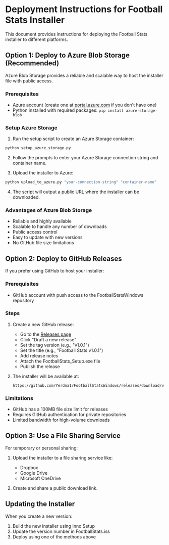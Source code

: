 # Deployment Instructions for Football Stats Installer

This document provides instructions for deploying the Football Stats installer to different platforms.

## Option 1: Deploy to Azure Blob Storage (Recommended)

Azure Blob Storage provides a reliable and scalable way to host the installer file with public access.

### Prerequisites

- Azure account (create one at [portal.azure.com](https://portal.azure.com) if you don't have one)
- Python installed with required packages: `pip install azure-storage-blob`

### Setup Azure Storage

1. Run the setup script to create an Azure Storage container:

```bash
python setup_azure_storage.py
```

2. Follow the prompts to enter your Azure Storage connection string and container name.

3. Upload the installer to Azure:

```bash
python upload_to_azure.py "your-connection-string" "container-name"
```

4. The script will output a public URL where the installer can be downloaded.

### Advantages of Azure Blob Storage

- Reliable and highly available
- Scalable to handle any number of downloads
- Public access control
- Easy to update with new versions
- No GitHub file size limitations

## Option 2: Deploy to GitHub Releases

If you prefer using GitHub to host your installer:

### Prerequisites

- GitHub account with push access to the FootballStatsWindows repository

### Steps

1. Create a new GitHub release:
   - Go to the [Releases page](https://github.com/Yerdna1/FootballStatsWindows/releases)
   - Click "Draft a new release"
   - Set the tag version (e.g., "v1.0.1")
   - Set the title (e.g., "Football Stats v1.0.1")
   - Add release notes
   - Attach the FootballStats_Setup.exe file
   - Publish the release

2. The installer will be available at:
   ```
   https://github.com/Yerdna1/FootballStatsWindows/releases/download/v1.0.1/FootballStats_Setup.exe
   ```

### Limitations

- GitHub has a 100MB file size limit for releases
- Requires GitHub authentication for private repositories
- Limited bandwidth for high-volume downloads

## Option 3: Use a File Sharing Service

For temporary or personal sharing:

1. Upload the installer to a file sharing service like:
   - Dropbox
   - Google Drive
   - Microsoft OneDrive

2. Create and share a public download link.

## Updating the Installer

When you create a new version:

1. Build the new installer using Inno Setup
2. Update the version number in FootballStats.iss
3. Deploy using one of the methods above
